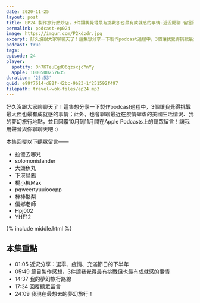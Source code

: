 ```yaml
---
date: 2020-11-25
layout: post
title: EP24 製作旅行熱炒店，3件讓我覺得最有挑戰卻也最有成就感的事情·近況閒聊·留言回覆·夢幻旅行路線
permalink: podcast-ep024
image: https://imgur.com/P2kdzdr.jpg
excerpt: 好久沒跟大家聊聊天了！這集想分享一下製作podcast過程中，3個讓我覺得挑戰最大但也最有成就感的事情；此外，也會聊聊最近在疫情肆虐的美國生活情況、我的夢幻旅行地點，並且回覆10月到11月間在Apple Podcasts上的聽眾留言！讓我用聲音與你聊聊天吧 :)
podcast: true
tags:
episode: 24
player:
  spotify: 0n7KTeuEgd06qzsxjcYnYy
  apple: 1000500257635
duration: '25:53'
guid: e99f7614-d82f-42bc-9b23-1f251592f497
filepath: travel-wok-files/ep24.mp3
---
```


好久沒跟大家聊聊天了！這集想分享一下製作podcast過程中，3個讓我覺得挑戰最大但也最有成就感的事情；此外，也會聊聊最近在疫情肆虐的美國生活情況、我的夢幻旅行地點，並且回覆10月到11月間在Apple Podcasts上的聽眾留言！讓我用聲音與你聊聊天吧 :)

本集回覆以下聽眾留言——

* 拉傻去哪兒
* solomonislander
* 大頭魚丸
* 下港烏鴉
* 楊小楓Max
* pqweertyuuiooopp
* 棒棒酪梨
* 偏鄉老師
* Hpj002
* YHF12



{% include middle.html %}

## 本集重點

* 01:05 近況分享：選舉、疫情、充滿節日的下半年
* 05:49 節目製作感想，3件讓我覺得最有挑戰但也最有成就感的事情
* 14:37 我的夢幻旅行路線
* 17:34 回覆聽眾留言
* 24:09 我現在最想去的夢幻旅行！
